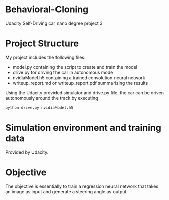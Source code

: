 # Behavioral-Cloning
Udacity Self-Driving car nano degree project 3

# Project Structure
My project includes the following files:
* model.py containing the script to create and train the model
* drive.py for driving the car in autonomous mode
* nvidiaModel.h5 containing a trained convolution neural network 
* writeup_report.md or writeup_report.pdf summarizing the results

Using the Udacity provided simulator and drive.py file, the car can be driven autonomously around the track by executing 
```sh
python drive.py nvidiaModel.h5
```

# Simulation environment and training data
Provided by Udacity.

# Objective
The objective is essentially to train a regression neural network that takes an image as input and generate a steering angle as output. 


